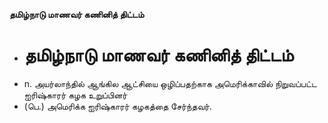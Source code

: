 **தமிழ்நாடு மாணவர் கணினித் திட்டம்**
- # தமிழ்நாடு மாணவர் கணினித் திட்டம்
- n. அயர்லாந்தில் ஆங்கில ஆட்சியை ஒழிப்பதற்காக அமெரிக்காவில் நிறுவப்பட்ட ஐரிஷ்காரர் கழக உறுப்பினர்
- (பெ.) அமெரிக்க ஐரிஷ்காரர் கழகத்தை சேர்ந்தவர்.

